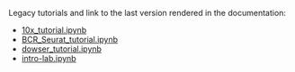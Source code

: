 Legacy tutorials and link to the last version rendered in the documentation:

* [10x_tutorial.ipynb](https://immcantation.readthedocs.io/en/4.4.0/tutorials/10x_tutorial.html)
* [BCR_Seurat_tutorial.ipynb](https://immcantation.readthedocs.io/en/4.4.0/tutorials/BCR_Seurat_tutorial.html)
* [dowser_tutorial.ipynb](https://immcantation.readthedocs.io/en/4.4.0/tutorials/dowser_tutorial.html)
* [intro-lab.ipynb](https://immcantation.readthedocs.io/en/4.4.0/tutorials/intro-lab.html)